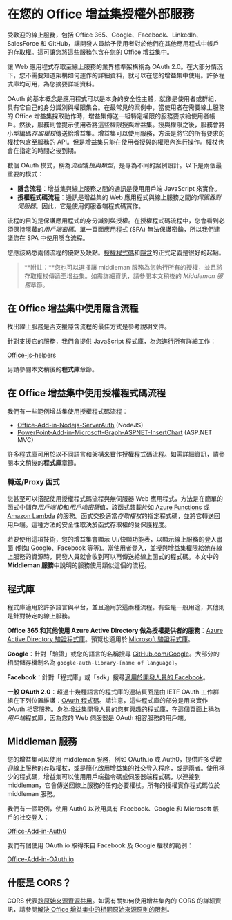 # <a name="authorize-external-services-in-your-office-add-in"></a>在您的 Office 增益集授權外部服務

受歡迎的線上服務，包括 Office 365、Google、Facebook、LinkedIn、SalesForce 和 GitHub，讓開發人員給予使用者對於他們在其他應用程式中帳戶的存取權。這可讓您將這些服務包含在您的 Office 增益集中。 

讓 Web 應用程式存取至線上服務的業界標準架構稱為 OAuth 2.0。在大部分情況下，您不需要知道架構如何運作的詳細資料，就可以在您的增益集中使用。許多程式庫均可用，為您摘要詳細資料。

OAuth 的基本概念是應用程式可以是本身的安全性主體，就像是使用者或群組，具有它自己的身分識別與權限集合。在最常見的案例中，當使用者在需要線上服務的 Office 增益集採取動作時，增益集傳送一組特定權限的服務要求給使用者帳戶。然後，服務則會提示使用者將這些權限授與增益集。授與權限之後，服務會將小型編碼*存取權杖*傳送給增益集。增益集可以使用服務，方法是將它的所有要求的權杖包含至服務的 API。但是增益集只能在使用者授與的權限內進行操作。權杖也會在指定的時間之後到期。

數個 OAuth 模式，稱為*流程*或*授與類型*，是專為不同的案例設計。以下是兩個最重要的模式︰

- **隱含流程**：增益集與線上服務之間的通訊是使用用戶端 JavaScript 來實作。
- **授權程式碼流程**：通訊是增益集的 Web 應用程式與線上服務之間的*伺服器對伺服器*。因此，它是使用伺服器端程式碼實作。

流程的目的是保護應用程式的身分識別與授權。在授權程式碼流程中，您會看到必須保持隱藏的*用戶端密碼*。單一頁面應用程式 (SPA) 無法保護密鑰，所以我們建議您在 SPA 中使用隱含流程。 

您應該熟悉兩個流程的優點及缺點。[授權程式碼](https://tools.ietf.org/html/rfc6749#section-1.3.1)和[隱含](https://tools.ietf.org/html/rfc6749#section-1.3.2)的正式定義是很好的起點。 

>**附註：**您也可以選擇讓 middleman 服務為您執行所有的授權，並且將存取權杖傳遞至增益集。如需詳細資訊，請參閱本文稍後的 *Middleman 服務*章節。

## <a name="using-the-implicit-flow-in-office-add-ins"></a>在 Office 增益集中使用隱含流程
找出線上服務是否支援隱含流程的最佳方式是參考說明文件。

針對支援它的服務，我們會提供 JavaScript 程式庫，為您進行所有詳細工作︰

[Office-js-helpers](https://github.com/OfficeDev/office-js-helpers)

另請參閱本文稍後的**程式庫**章節。

## <a name="using-the-authorization-code-flow-in-office-add-ins"></a>在 Office 增益集中使用授權程式碼流程

我們有一些範例增益集使用授權程式碼流程︰

- [Office-Add-in-Nodejs-ServerAuth](https://github.com/OfficeDev/Office-Add-in-Nodejs-ServerAuth) (NodeJS)
- [PowerPoint-Add-in-Microsoft-Graph-ASPNET-InsertChart](https://github.com/OfficeDev/PowerPoint-Add-in-Microsoft-Graph-ASPNET-InsertChart) (ASP.NET MVC)

許多程式庫可用於以不同語言和架構來實作授權程式碼流程。如需詳細資訊，請參閱本文稍後的**程式庫**章節。

### <a name="relayproxy-functions"></a>轉送/Proxy 函式

您甚至可以搭配使用授權程式碼流程與無伺服器 Web 應用程式，方法是在簡單的函式中儲存*用戶端 ID*和*用戶端密碼*值，該函式裝載於如 [Azure Functions](https://azure.microsoft.com/en-us/services/functions) 或 [Amazon Lambda](https://aws.amazon.com/lambda) 的服務。函式交換適當*存取權杖*的指定程式碼，並將它轉送回用戶端。這種方法的安全性取決於函式存取權的受保護程度。

若要使用這項技術，您的增益集會顯示 UI/快顯功能表，以顯示線上服務的登入畫面 (例如 Google、Facebook 等等)。當使用者登入，並授與增益集權限給她在線上服務的資源時，開發人員就會收到可以再傳送給線上函式的程式碼。本文中的 **Middleman 服務**中說明的服務使用類似這個的流程。 

## <a name="libraries"></a>程式庫

程式庫適用於許多語言與平台，並且適用於這兩種流程。有些是一般用途，其他則是針對特定的線上服務。 

**Office 365 和其他使用 Azure Active Directory 做為授權提供者的服務**：[Azure Active Directory 驗證程式庫](https://azure.microsoft.com/en-us/documentation/articles/active-directory-authentication-libraries/)。預覽也適用於 [Microsoft 驗證程式庫](https://www.nuget.org/packages/Microsoft.Identity.Client)。

**Google**：針對「驗證」或您的語言的名稱搜尋 [GitHub.com/Google](https://github.com/google)。大部分的相關儲存機制名為 `google-auth-library-[name of language]`。

**Facebook**：針對「程式庫」或「sdk」搜尋[適用於開發人員的 Facebook](https://developers.facebook.com)。 

**一般 OAuth 2.0**：超過十幾種語言的程式庫的連結頁面是由 IETF OAuth 工作群組在下列位置維護︰[OAuth 程式碼](http://oauth.net/code/)。請注意，這些程式庫的部分是用來實作 OAuth 相容服務。身為增益集開發人員的您有興趣的程式庫，在這個頁面上稱為*用戶端*程式庫，因為您的 Web 伺服器是 OAuth 相容服務的用戶端。

## <a name="middleman-services"></a>Middleman 服務

您的增益集可以使用 middleman 服務，例如 OAuth.io 或 Auth0，提供許多受歡迎線上服務的存取權杖，或是簡化啟用增益集的社交登入程序，或是兩者。使用極少的程式碼，增益集可以使用用戶端指令碼或伺服器端程式碼，以連接到 middleman，它會傳送回線上服務的任何必要權杖。所有的授權實作程式碼位於 middleman 服務。 

我們有一個範例，使用 Auth0 以啟用具有 Facebook、Google 和 Microsoft 帳戶的社交登入︰

[Office-Add-in-Auth0](https://github.com/OfficeDev/Office-Add-in-Auth0)

我們有個使用 OAuth.io 取得來自 Facebook 及 Google 權杖的範例︰

[Office-Add-in-OAuth.io](https://github.com/OfficeDev/Office-Add-in-OAuth.io)

## <a name="what-is-cors"></a>什麼是 CORS？

CORS 代表[跨原始來源資源共用](https://developer.mozilla.org/en-US/docs/Web/HTTP/Access_control_CORS)。如需有關如何使用增益集內的 CORS 的詳細資訊，請參閱[解決 Office 增益集中的相同原始來源原則的限制](http://dev.office.com/docs/add-ins/develop/addressing-same-origin-policy-limitations)。
